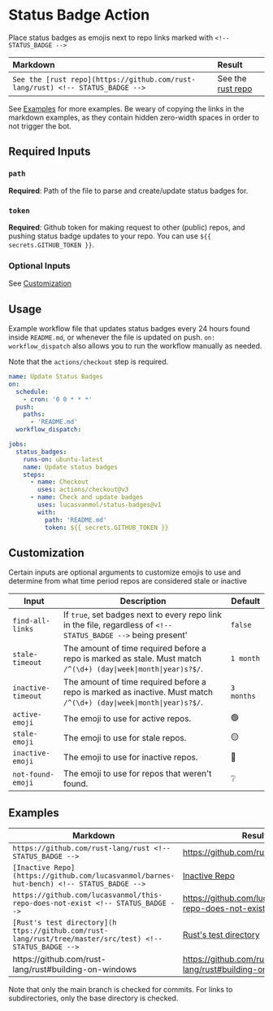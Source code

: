 # Status Badge Action

Place status badges as emojis next to repo links marked with `<!-- STATUS_BADGE -->`

<!-- There is a zero-width space (​) in every link in the markdown examples in order to not trigger the bot. They can be viewed as red dots using "view raw" on github -->

| Markdown | Result | 
|:-|:-|
| `See the [rust repo](https://github.com/rust-lang/rus​t) <!-- STATUS_BADGE -->` | See the [rust repo](https://github.com/rust-lang/rust) <!-- STATUS_BADGE --> |

See [Examples](#examples) for more examples. Be weary of copying the links in the markdown examples, as they contain hidden zero-width spaces in order to not trigger the bot.

## Required Inputs

### `path`

**Required**: Path of the file to parse and create/update status badges for.

### `token`

**Required**: Github token for making request to other (public) repos, and pushing status badge updates to your repo. You can use `${{ secrets.GITHUB_TOKEN }}`.

### Optional Inputs

See [Customization](#customization)

## Usage

Example workflow file that updates status badges every 24 hours found inside `README.md`, or whenever the file is updated on push. `on: workflow_dispatch` also allows you to run the workflow manually as needed.

Note that the `actions/checkout` step is required. 

```yaml
name: Update Status Badges
on:
  schedule:
    - cron: '0 0 * * *'
  push:
    paths:
      - 'README.md'
  workflow_dispatch:

jobs:
  status_badges:
    runs-on: ubuntu-latest
    name: Update status badges
    steps:
      - name: Checkout
        uses: actions/checkout@v3
      - name: Check and update badges
        uses: lucasvanmol/status-badges@v1
        with:
          path: 'README.md'
          token: ${{ secrets.GITHUB_TOKEN }}
```

## Customization

Certain inputs are optional arguments to customize emojis to use and determine from what time period repos are considered stale or inactive

| Input | Description | Default | 
|-------|-------------|---------|
| `find-all-links` | If `true`, set badges next to every repo link in the file, regardless of `<!-- STATUS_BADGE -->` being present' | `false` |
| `stale-timeout` | The amount of time required before a repo is marked as stale. Must match `/^(\d+) (day\|week\|month\|year)s?$/`. | `1 month` |
| `inactive-timeout` | The amount of time required before a repo is marked as inactive. Must match `/^(\d+) (day\|week\|month\|year)s?$/`. | `3 months` |
| `active-emoji` | The emoji to use for active repos. | :green_circle: |
| `stale-emoji` | The emoji to use for stale repos. | :yellow_circle: |
| `inactive-emoji` | The emoji to use for inactive repos. | :red_circle: |
| `not-found-emoji` | The emoji to use for repos that weren't found. | :grey_question: |


## Examples


| Markdown | Result | 
|-|-|
| `https://github.com/rust-lang/rus​t <!-- STATUS_BADGE -->` | https://github.com/rust-lang/rust <!-- STATUS_BADGE --> |
| `[Inactive Repo](https://github.com/lucasvanmol/barnes-hut-benc​h) <!-- STATUS_BADGE -->` | [Inactive Repo](https://github.com/lucasvanmol/barnes-hut-bench) <!-- STATUS_BADGE --> |
| `https://github.com/lucasvanmol/this-repo-does-not-exis​t <!-- STATUS_BADGE -->` | https://github.com/lucasvanmol/this-repo-does-not-exist <!-- STATUS_BADGE --> |
| `[Rust's test directory](h​ttps://github.com/rust-lang/rust/tree/master/src/test) <!-- STATUS_BADGE -->`  | [Rust's test directory](https://github.com/rust-lang/rust/tree/master/src/test) <!-- STATUS_BADGE --> |
| h​ttps://github.com/rust-lang/rust#building-on-windows <!-- STATUS_BADGE --> | https://github.com/rust-lang/rust#building-on-windows <!-- STATUS_BADGE --> |

Note that only the main branch is checked for commits. For links to subdirectories, only the base directory is checked.